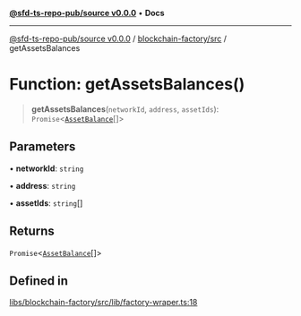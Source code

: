 [**@sfd-ts-repo-pub/source v0.0.0**](../../../README.md) • **Docs**

***

[@sfd-ts-repo-pub/source v0.0.0](../../../modules.md) / [blockchain-factory/src](../README.md) / getAssetsBalances

# Function: getAssetsBalances()

> **getAssetsBalances**(`networkId`, `address`, `assetIds`): `Promise`\<[`AssetBalance`](../../../abstract-core/src/interfaces/AssetBalance.md)[]\>

## Parameters

• **networkId**: `string`

• **address**: `string`

• **assetIds**: `string`[]

## Returns

`Promise`\<[`AssetBalance`](../../../abstract-core/src/interfaces/AssetBalance.md)[]\>

## Defined in

[libs/blockchain-factory/src/lib/factory-wraper.ts:18](https://github.com/Steadfast-Digital/sfd-ts-repo-pub/blob/7c03207a60081ee1420569768bbbd8451528de43/libs/blockchain-factory/src/lib/factory-wraper.ts#L18)
